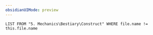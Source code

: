 ```yaml
---
obsidianUIMode: preview
---
```

```dataview
LIST FROM "5. Mechanics\Bestiary\Construct" WHERE file.name != this.file.name
```